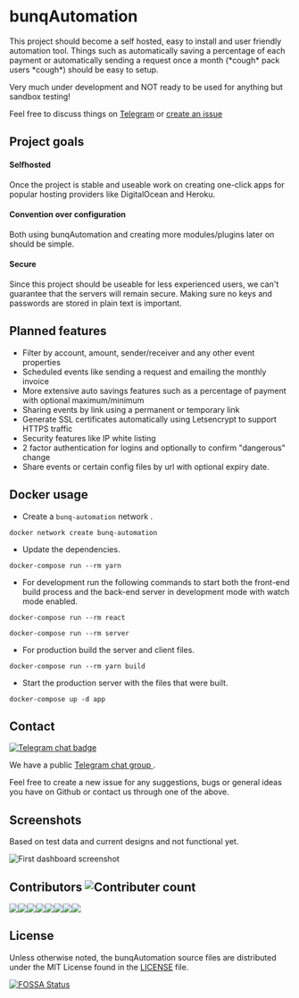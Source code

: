 # bunqAutomation
This project should become a self hosted, easy to install and user friendly automation tool. Things such as automatically saving a percentage of each payment or automatically sending a request once a month (\*cough\* pack users \*cough\*) should be easy to setup.

Very much under development and NOT ready to be used for anything but sandbox testing!

Feel free to discuss things on [Telegram](https://t.me/bunqCommunity) or [create an issue](https://github.com/bunqCommunity/bunqAutomation/issues/new)

## Project goals

#### Selfhosted
Once the project is stable and useable work on creating one-click apps for popular hosting providers like DigitalOcean and Heroku.

#### Convention over configuration
Both using bunqAutomation and creating more modules/plugins later on should be simple.

#### Secure
Since this project should be useable for less experienced users, we can't guarantee that the servers will remain secure. Making sure no keys and passwords are stored in plain text is important.


## Planned features
 - Filter by account, amount, sender/receiver and any other event properties
 - Scheduled events like sending a request and emailing the monthly invoice
 - More extensive auto savings features such as a percentage of payment with optional maximum/minimum
 - Sharing events by link using a permanent or temporary link
 - Generate SSL certificates automatically using Letsencrypt to support HTTPS traffic
 - Security features like IP white listing
 - 2 factor authentication for logins and optionally to confirm "dangerous" change
 - Share events or certain config files by url with optional expiry date.

## Docker usage

 - Create a `bunq-automation` network .
 
```docker network create bunq-automation```

 - Update the dependencies.
 
```docker-compose run --rm yarn``` 

 - For development run the following commands to start both the front-end build process and the back-end server in development mode with watch mode enabled.

```docker-compose run --rm react```

```docker-compose run --rm server```
 
 - For production build the server and client files.
  
```docker-compose run --rm yarn build```  

 - Start the production server with the files that were built.

```docker-compose up -d app```
 
## Contact
[![Telegram chat badge](https://img.shields.io/badge/Telegram-Discuss-blue.svg) ](https://t.me/bunqcommunity) 

We have a public [Telegram chat group ](https://t.me/bunqcommunity).

Feel free to create a new issue for any suggestions, bugs or general ideas you have on Github or 
contact us through one of the above.

## Screenshots
Based on test data and current designs and not functional yet.

![First dashboard screenshot](./files/screenshot.png)

## Contributors ![Contributer count](https://img.shields.io/github/contributors/bunqcommunity/bunqautomation.svg)

[![](https://sourcerer.io/fame/crecket/bunqCommunity/bunqAutomation/images/0)](https://sourcerer.io/fame/crecket/bunqCommunity/bunqAutomation/links/0)[![](https://sourcerer.io/fame/crecket/bunqCommunity/bunqAutomation/images/1)](https://sourcerer.io/fame/crecket/bunqCommunity/bunqAutomation/links/1)[![](https://sourcerer.io/fame/crecket/bunqCommunity/bunqAutomation/images/2)](https://sourcerer.io/fame/crecket/bunqCommunity/bunqAutomation/links/2)[![](https://sourcerer.io/fame/crecket/bunqCommunity/bunqAutomation/images/3)](https://sourcerer.io/fame/crecket/bunqCommunity/bunqAutomation/links/3)[![](https://sourcerer.io/fame/crecket/bunqCommunity/bunqAutomation/images/4)](https://sourcerer.io/fame/crecket/bunqCommunity/bunqAutomation/links/4)[![](https://sourcerer.io/fame/crecket/bunqCommunity/bunqAutomation/images/5)](https://sourcerer.io/fame/crecket/bunqCommunity/bunqAutomation/links/5)[![](https://sourcerer.io/fame/crecket/bunqCommunity/bunqAutomation/images/6)](https://sourcerer.io/fame/crecket/bunqCommunity/bunqAutomation/links/6)[![](https://sourcerer.io/fame/crecket/bunqCommunity/bunqAutomation/images/7)](https://sourcerer.io/fame/crecket/bunqCommunity/bunqAutomation/links/7)

## License
Unless otherwise noted, the bunqAutomation source files are distributed under the MIT License found in the [LICENSE](https://github.com/bunqCommunity/bunqAutomation/blob/master/LICENSE) file.

[![FOSSA Status](https://app.fossa.io/api/projects/git%2Bgithub.com%2FbunqCommunity%2FbunqAutomation.svg?type=large)](https://app.fossa.io/projects/git%2Bgithub.com%2FbunqCommunity%2FbunqAutomation?ref=badge_large)
